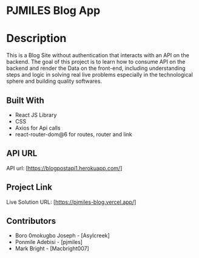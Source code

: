 # PJMILES Blog App

# Description
This is a Blog Site without authentication that interacts with an API on the backend. The goal of this project is to learn how to consume API on the backend and render the Data on the front-end, including understanding steps and logic in solving real live problems especially in the technological sphere and building quality softwares.

## Built With

* React JS Library
* CSS
* Axios for Api calls
* react-router-dom@6 for routes, router and link

## API URL
API url: [https://blogpostapi1.herokuapp.com/]

## Project Link
Live Solution URL: [https://pjmiles-blog.vercel.app/]

## Contributors
* Boro 0mokugbo Joseph - [Asylcreek]
* Ponmile Adebisi - [pjmiles]
* Mark Bright - [Macbright007]

